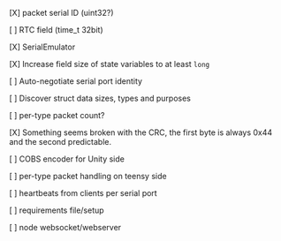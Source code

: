 [X] packet serial ID (uint32?)

[ ] RTC field (time_t 32bit)

[X] SerialEmulator

[X] Increase field size of state variables to at least `long`

[ ] Auto-negotiate serial port identity

[ ] Discover struct data sizes, types and purposes

[ ] per-type packet count?

[X] Something seems broken with the CRC, the first byte is always 0x44 and the second predictable.

[ ] COBS encoder for Unity side

[ ] per-type packet handling on teensy side

[ ] heartbeats from clients per serial port

[ ] requirements file/setup

[ ] node websocket/webserver

